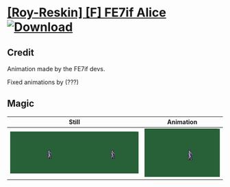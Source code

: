 # [\[Roy-Reskin\] \[F\] FE7if Alice](./) [![Download](https://img.shields.io/badge/Download--red?style=social&logo=github)](https://minhaskamal.github.io/DownGit/#/home?url=https://github.com/Klokinator/FE-Repo/tree/main/Battle%20Animations%2FLords%20-%20FE6%2C%20FE7%20Types%2F%5BRoy-Reskin%5D%20%5BF%5D%20FE7if%20Alice%2F6.%20Magic)

## Credit

Animation made by the FE7if devs.

Fixed animations by (???)

## Magic

| Still | Animation |
| :---: | :-------: |
| ![Magic still](./Magic_000.png) | ![Magic animation](./Magic.gif) |
